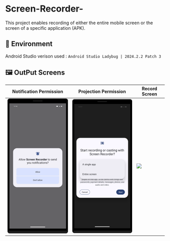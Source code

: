 # Screen-Recorder-
This project enables recording of either the entire mobile screen or the screen of a specific application (APK).


## 🌳 Environment
Android Studio verison used : ``Android Studio Ladybug | 2024.2.2 Patch 3``


## 🖼️ OutPut Screens

| Notification Permission | Projection Permission | Record Screen | 
|-------------------------|-----------------------|---------------|
| <img src="screenshots/notification_permission.png" width="250"> | <img src="screenshots/projection_permission.png" width="250"> | <img src="screenshots/screen_recording.mp4" width="250"> |
